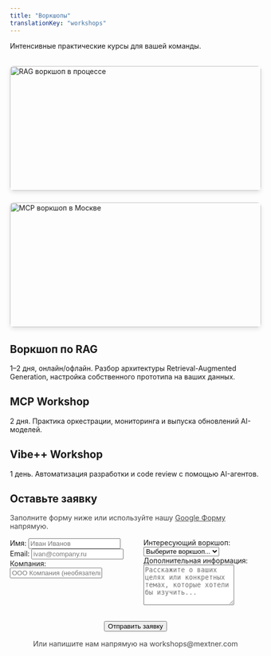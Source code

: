 ```yaml
---
title: "Воркшопы"
translationKey: "workshops"
---
```


<section id="workshops-hero">
  <p>Интенсивные практические курсы для вашей команды.</p>
  <div style="display: grid; grid-template-columns: repeat(auto-fit, minmax(300px, 1fr)); gap: 1.5rem; margin: 2rem 0;">
    <img src="/images/workshops/workshop_2025-07-09.jpeg" alt="RAG воркшоп в процессе" style="width: 100%; height: 250px; object-fit: cover; border-radius: 8px; box-shadow: 0 4px 8px rgba(0, 0, 0, 0.1);">
    <img src="/images/workshops/workshop_moscow.jpeg" alt="MCP воркшоп в Москве" style="width: 100%; height: 250px; object-fit: cover; border-radius: 8px; box-shadow: 0 4px 8px rgba(0, 0, 0, 0.1);">
  </div>
</section>

<section id="workshop-list">
  <article class="workshop-item">
    <h2>Воркшоп по RAG</h2>
    <p>1–2 дня, онлайн/офлайн. Разбор архитектуры Retrieval-Augmented Generation, настройка собственного прототипа на ваших данных.</p>
  </article>

  <article class="workshop-item">
    <h2>MCP Workshop</h2>
    <p>2 дня. Практика оркестрации, мониторинга и выпуска обновлений AI-моделей.</p>
  </article>

  <article class="workshop-item">
    <h2>Vibe++ Workshop</h2>
    <p>1 день. Автоматизация разработки и code review с помощью AI-агентов.</p>
  </article>
</section>

<section id="signup">
  <h2>Оставьте заявку</h2>
  <div style="margin-bottom: 1rem;">
    <p style="font-size: 0.9rem; opacity: 0.8;">Заполните форму ниже или используйте нашу <a href="https://docs.google.com/forms/d/e/1FAIpQLSf16BwSw8-RKp-GXVmxtmQUT43CcJZD2UgxodZKQllNipcqUQ/viewform" target="_blank" id="prefill-link">Google Форму</a> напрямую.</p>
  </div>
  <form action="https://docs.google.com/forms/d/e/1FAIpQLSf16BwSw8-RKp-GXVmxtmQUT43CcJZD2UgxodZKQllNipcqUQ/formResponse" method="POST" target="_blank" id="workshop-form" style="display: grid; grid-template-columns: 1fr 1fr; gap: 2rem;">
    <div class="form-column">
      <label for="name">Имя:</label>
      <input type="text" name="entry.2045258218" id="name" placeholder="Иван Иванов" required>
      <label for="email">Email:</label>
      <input type="email" name="entry.1911566836" id="email" placeholder="ivan@company.ru" required>
      <label for="company">Компания:</label>
      <input type="text" name="entry.1876465620" id="company" placeholder="ООО Компания (необязательно)">
    </div>
    <div class="form-column">
      <label for="workshop">Интересующий воркшоп:</label>
      <select name="entry.74065017" id="workshop" required>
        <option value="">Выберите воркшоп...</option>
        <option value="Воркшоп по RAG">Воркшоп по RAG</option>
        <option value="MCP Workshop">MCP Workshop</option>
        <option value="Vibe++ Workshop">Vibe++ Workshop</option>
        <option value="Все воркшопы">Все воркшопы</option>
      </select>
      <label for="message">Дополнительная информация:</label>
      <textarea name="entry.274557002" id="message" rows="5" placeholder="Расскажите о ваших целях или конкретных темах, которые хотели бы изучить..."></textarea>
    </div>
    <div style="grid-column: 1 / -1; text-align: center;">
      <button type="submit" class="btn">Отправить заявку</button>
    </div>
  </form>
  <p style="text-align: center; margin-top: 1rem; font-size: 0.9rem; opacity: 0.8;">Или напишите нам напрямую на workshops@mextner.com</p>
  
  <script>
    // Pre-fill form from URL parameters
    const urlParams = new URLSearchParams(window.location.search);
    const formFields = {
      'name': 'entry.2045258218',
      'email': 'entry.1911566836', 
      'company': 'entry.1876465620',
      'workshop': 'entry.74065017'
    };
    
    // Pre-fill form fields if URL parameters exist
    for (const [field, entryId] of Object.entries(formFields)) {
      const value = urlParams.get(field);
      if (value) {
        const element = document.getElementById(field);
        if (element) element.value = decodeURIComponent(value);
      }
    }
    
    // Update Google Form link with pre-filled values
    function updatePrefillLink() {
      const baseUrl = 'https://docs.google.com/forms/d/e/1FAIpQLSf16BwSw8-RKp-GXVmxtmQUT43CcJZD2UgxodZKQllNipcqUQ/viewform';
      const params = [];
      
      for (const [field, entryId] of Object.entries(formFields)) {
        const element = document.getElementById(field);
        if (element && element.value) {
          params.push(`${entryId}=${encodeURIComponent(element.value)}`);
        }
      }
      
      const prefillLink = document.getElementById('prefill-link');
      if (params.length > 0) {
        prefillLink.href = `${baseUrl}?${params.join('&')}`;
      }
    }
    
    // Update link when form fields change
    document.querySelectorAll('#workshop-form input, #workshop-form select').forEach(element => {
      element.addEventListener('input', updatePrefillLink);
    });
  </script>
</section>
